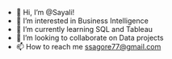- 👋 Hi, I’m @Sayali!
- 👀 I’m interested in Business Intelligence
- 🌱 I’m currently learning SQL and Tableau
- 💞️ I’m looking to collaborate on Data projects
- 📫 How to reach me ssagore77@gmail.com

<!---
ssagore77/ssagore77 is a ✨ special ✨ repository because its `README.md` (this file) appears on your GitHub profile.
You can click the Preview link to take a look at your changes.
--->
